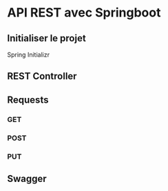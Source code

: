 # API REST avec Springboot

## Initialiser le projet

Spring Initializr


## REST Controller



## Requests

### GET

### POST

### PUT


## Swagger

